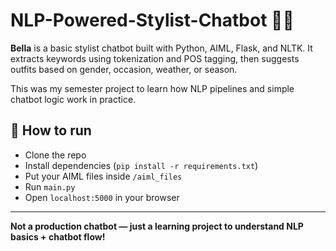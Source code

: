 # NLP-Powered-Stylist-Chatbot 💬🧥

**Bella** is a basic stylist chatbot built with Python, AIML, Flask, and NLTK. It extracts keywords using tokenization and POS tagging, then suggests outfits based on gender, occasion, weather, or season.

This was my semester project to learn how NLP pipelines and simple chatbot logic work in practice.

## 🚀 How to run
- Clone the repo  
- Install dependencies (`pip install -r requirements.txt`)  
- Put your AIML files inside `/aiml_files`  
- Run `main.py`  
- Open `localhost:5000` in your browser

---

**Not a production chatbot — just a learning project to understand NLP basics + chatbot flow!**

